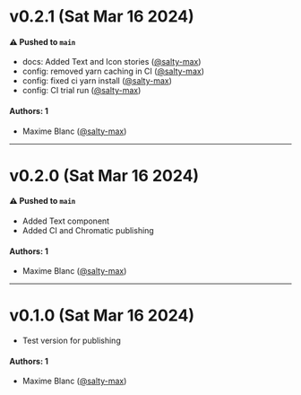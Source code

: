 # v0.2.1 (Sat Mar 16 2024)

#### ⚠️ Pushed to `main`

- docs: Added Text and Icon stories ([@salty-max](https://github.com/salty-max))
- config: removed yarn caching in CI ([@salty-max](https://github.com/salty-max))
- config: fixed ci yarn install ([@salty-max](https://github.com/salty-max))
- config: CI trial run ([@salty-max](https://github.com/salty-max))

#### Authors: 1

- Maxime Blanc ([@salty-max](https://github.com/salty-max))

---

# v0.2.0 (Sat Mar 16 2024)

#### ⚠️ Pushed to `main`

- Added Text component
- Added CI and Chromatic publishing

#### Authors: 1

- Maxime Blanc ([@salty-max](https://github.com/salty-max))

---

# v0.1.0 (Sat Mar 16 2024)

- Test version for publishing

#### Authors: 1

- Maxime Blanc ([@salty-max](https://github.com/salty-max))
